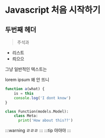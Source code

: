 # Javascript 처음 시작하기

## 두번째 헤더

> 주석과

- 리스트
- 릐으으

그냥 일반적인 텍스트는 

lorem ipsum 왜 안 뜨니

```js 
function a(what) {
    is = this
    console.log('I dont know')
}
```

```python
class Function(models.Model):
    class Meta:
      print('How about this??')
```

:::warning
ㄹㄹㄹ
:::
:::tip
야야야
:::